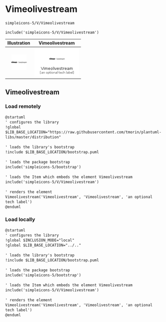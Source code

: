 # Vimeolivestream


```text
simpleicons-5/V/Vimeolivestream
```

```text
include('simpleicons-5/V/Vimeolivestream')
```



| Illustration | Vimeolivestream |
| :---: | :---: |
| ![illustration for Illustration](../../simpleicons-5/V/Vimeolivestream.png) | ![illustration for Vimeolivestream](../../simpleicons-5/V/Vimeolivestream.Local.png) |




## Vimeolivestream

### Load remotely
```plantuml
@startuml
' configures the library
!global $LIB_BASE_LOCATION="https://raw.githubusercontent.com/tmorin/plantuml-libs/master/distribution"

' loads the library's bootstrap
!include $LIB_BASE_LOCATION/bootstrap.puml

' loads the package bootstrap
include('simpleicons-5/bootstrap')

' loads the Item which embeds the element Vimeolivestream
include('simpleicons-5/V/Vimeolivestream')

' renders the element
Vimeolivestream('Vimeolivestream', 'Vimeolivestream', 'an optional tech label')
@enduml
```

### Load locally
```plantuml
@startuml
' configures the library
!global $INCLUSION_MODE="local"
!global $LIB_BASE_LOCATION="../.."

' loads the library's bootstrap
!include $LIB_BASE_LOCATION/bootstrap.puml

' loads the package bootstrap
include('simpleicons-5/bootstrap')

' loads the Item which embeds the element Vimeolivestream
include('simpleicons-5/V/Vimeolivestream')

' renders the element
Vimeolivestream('Vimeolivestream', 'Vimeolivestream', 'an optional tech label')
@enduml
```

